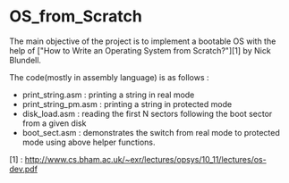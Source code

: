 # OS_from_Scratch
The main objective of the project is to implement a bootable OS with the help of  ["How to Write an Operating System from Scratch?"][1] by Nick Blundell.

The code(mostly in assembly language) is as follows :
  - print_string.asm : printing a string in real mode
  - print_string_pm.asm : printing a string in protected mode
  - disk_load.asm : reading the first N sectors following the boot sector from a given disk 
  - boot_sect.asm : demonstrates the switch from real mode to protected mode using above helper functions.


[1] : http://www.cs.bham.ac.uk/~exr/lectures/opsys/10_11/lectures/os-dev.pdf
